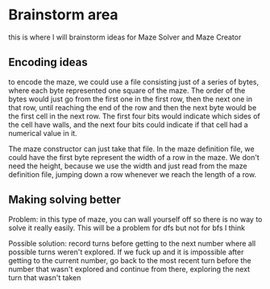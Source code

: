 # Brainstorm area

this is where I will brainstorm ideas for Maze Solver and Maze Creator

## Encoding ideas

to encode the maze, we could use a file consisting just of a series of bytes, where each byte represented one square of the maze. The order of the bytes would just go from the first one in the first row, then the next one in that row, until reaching the end of the row and then the next byte would be the first cell in the next row. The first four bits would indicate which sides of the cell have walls, and the next four bits could indicate if that cell had a numerical value in it.

The maze constructor can just take that file. In the maze definition file, we could have the first byte represent the width of a row in the maze. We don't need the height, because we use the width and just read from the maze definition file, jumping down a row whenever we reach the length of a row.

## Making solving better

Problem: in this type of maze, you can wall yourself off so there is no way to solve it really easily. This will be a problem for dfs but not for bfs I think

Possible solution: record turns before getting to the next number where all possible turns weren't explored. If we fuck up and it is impossible after getting to the current number, go back to the most recent turn before the number that wasn't explored and continue from there, exploring the next turn that wasn't taken